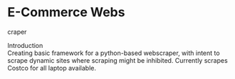 # E-Commerce Webs
craper

Introduction <br/>
Creating basic framework for a python-based webscraper, with intent to scrape dynamic sites where scraping might be inhibited. Currently scrapes Costco for all laptop available.
<br/>

